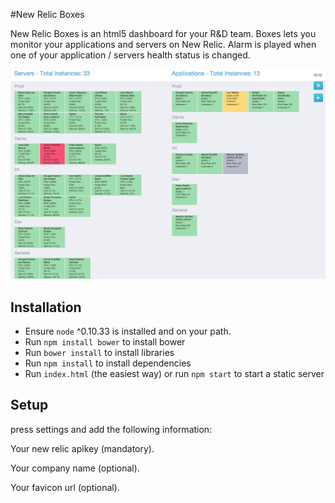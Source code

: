 #New Relic Boxes

New Relic Boxes is an html5 dashboard for your R&D team. Boxes lets you monitor your applications and servers on New Relic.
Alarm is played when one of your application / servers health status is changed.

![New Relic Boxes](/_docs/images/boxes.png?raw=true "Screenshot")

## Installation

- Ensure `node` ^0.10.33 is installed and on your path.
- Run `npm install bower` to install bower
- Run `bower install` to install libraries
- Run `npm install` to install dependencies
- Run `index.html` (the easiest way) or run `npm start` to start a static server

## Setup

press settings and add the following information:

Your new relic apikey (mandatory).

Your company name (optional).

Your favicon url (optional).

